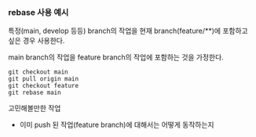 ### rebase 사용 예시
특정(main, develop 등등) branch의 작업을 현재 branch(feature/**)에 포함하고 싶은 경우 사용한다.

main branch의 작업을 feature branch의 작업에 포함하는 것을 가정한다.
```
git checkout main
git pull origin main
git checkout feature
git rebase main
```

고민해볼만한 작업
- 이미 push 된 작업(feature branch)에 대해서는 어떻게 동작하는지
